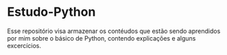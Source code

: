 # Estudo-Python

Esse repositório visa armazenar os contéudos que estão sendo aprendidos por mim sobre o básico de Python, contendo explicações e alguns excercícios.
 